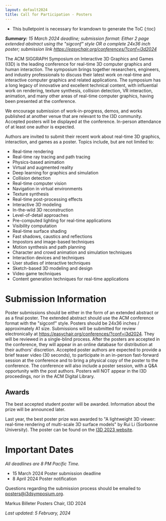 ```yaml
---
layout: default2024
title: Call for Participation - Posters
---
```


* This bulletpoint is necessary for kramdown to generate the ToC
{:toc}


*__Summary:__ 15 March 2024 deadline; submission format: Either 2 page extended abstract using the "sigconf" style OR a complete 24x36 inch poster; submission link <https://easychair.org/conferences/?conf=i3d2024>*


The ACM SIGGRAPH Symposium on Interactive 3D Graphics and Games (I3D) is the leading conference for real-time 3D computer graphics and human interaction. The symposium brings together researchers, engineers, and industry professionals to discuss their latest work on real-time and interactive computer graphics and related applications. The symposium has a long legacy of innovative and excellent technical content, with influential work on rendering, texture synthesis, collision detection, VR interaction, animation, and many other areas of real-time computer graphics, having been presented at the conference.

We encourage submission of work-in-progress, demos, and works published at another venue that are relevant to the I3D community. Accepted posters will be displayed at the conference. In-person attendance of at least one author is expected.

Authors are invited to submit their recent work about real-time 3D graphics, interaction, and games as a poster. Topics include, but are not limited to:
 
- Real-time rendering
- Real-time ray tracing and path tracing
- Physics-based animation
- Virtual and augmented reality
- Deep learning for graphics and simulation
- Collision detection
- Real-time computer vision
- Navigation in virtual environments
- Texture synthesis
- Real-time post-processing effects
- Interactive 3D modeling
- In-the-wild 3D reconstruction
- Level-of-detail approaches
- Pre-computed lighting for real-time applications
- Visibility computation
- Real-time surface shading
- Fast shadows, caustics and reflections
- Impostors and image-based techniques
- Motion synthesis and path planning
- Character and crowd animation and simulation techniques
- Interaction devices and techniques
- User studies of interactive techniques
- Sketch-based 3D modeling and design
- Video game techniques
- Content generation techniques for real-time applications


# Submission Information

Poster submissions should be either in the form of an extended abstract or as a final poster. The extended abstract should use the ACM conference format with the "sigconf" style. Posters should be 24x36 inches / approximately A1 size. Submissions will be submitted for review electronically at <https://easychair.org/conferences/?conf=i3d2024>. They will be reviewed in a single-blind process. After the posters are accepted in the conference, they will appear in an online database for distribution at their authors' discretion. Accepted poster authors are expected to provide a brief teaser video (30 seconds), to participate in an in-person fast-forward session at the conference and to bring a physical copy of the poster to the conference. The conference will also include a poster session, with a Q&A opportunity with the post authors. Posters will NOT appear in the I3D proceedings, nor in the ACM Digital Library.


## Awards

The best accepted student poster will be awarded. Information about the prize will be announced later.

Last year, the best poster prize was awarded to "A lightweight 3D viewer: real-time rendering of multi-scale 3D surface models" by Rui Li (Sorbonne University). The poster can be found on the [I3D 2023 website](https://i3dsymposium.org/2023/posters.html). 


# Important Dates

*All deadlines are 8 PM Pacific Time.*

- 15 March 2024 Poster submission deadline
- 8 April 2024 Poster notification

Questions regarding the submission process should be emailed to <posters@i3dsymposium.org>.

Markus Billeter
Posters Chair, I3D 2024 

*Last updated: 5 February, 2024*
